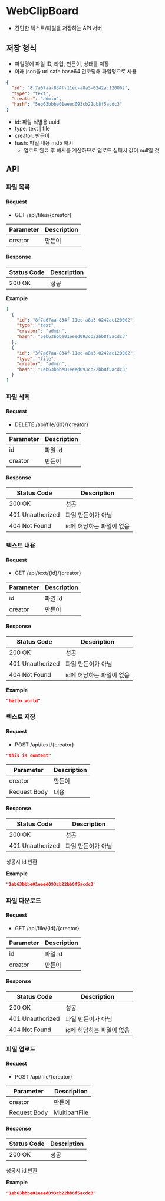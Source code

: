 # WebClipBoard

- 간단한 텍스트/파일을 저장하는 API 서버

## 저장 형식

- 파일명에 파일 ID, 타입, 만든이, 상태를 저장
- 아래 json을 url safe base64 인코딩해 파일명으로 사용

```json
{
  "id": "8f7a67aa-834f-11ec-a8a3-0242ac120002",
  "type": "text",
  "creator": "admin",
  "hash": "5eb63bbbe01eeed093cb22bb8f5acdc3"
}
```

- id: 파일 식별용 uuid
- type: text | file
- creator: 만든이
- hash: 파일 내용 md5 해시
  - 업로드 완료 후 해시를 계산하므로 업로드 실패시 값이 null일 것

## API

### 파일 목록

#### Request

- GET /api/files/{creator}

| Parameter | Description |
| --------- | ----------- |
| creator   | 만든이      |

#### Response

| Status Code | Description |
| ----------- | ----------- |
| 200 OK      | 성공        |

**Example**

```json
[
  {
    "id": "8f7a67aa-834f-11ec-a8a3-0242ac120002",
    "type": "text",
    "creator": "admin",
    "hash": "5eb63bbbe01eeed093cb22bb8f5acdc3"
  },
  {
    "id": "3f7a67aa-834f-11ec-a8a3-0242ac120002",
    "type": "file",
    "creator": "admin",
    "hash": "1eb63bbbe01eeed093cb22bb8f5acdc3"
  }
]
```

### 파일 삭제

#### Request

- DELETE /api/file/{id}/{creator}

| Parameter | Description |
| --------- | ----------- |
| id        | 파일 id     |
| creator   | 만든이      |

#### Response

| Status Code      | Description               |
| ---------------- | ------------------------- |
| 200 OK           | 성공                      |
| 401 Unauthorized | 파일 만든이가 아님        |
| 404 Not Found    | id에 해당하는 파일이 없음 |

### 텍스트 내용

#### Request

- GET /api/text/{id}/{creator}

| Parameter | Description |
| --------- | ----------- |
| id        | 파일 id     |
| creator   | 만든이      |

#### Response

| Status Code      | Description               |
| ---------------- | ------------------------- |
| 200 OK           | 성공                      |
| 401 Unauthorized | 파일 만든이가 아님        |
| 404 Not Found    | id에 해당하는 파일이 없음 |

**Example**

```json
"hello world"
```

### 텍스트 저장

#### Request

- POST /api/text/{creator}

```json
"this is content"
```

| Parameter    | Description |
| ------------ | ----------- |
| creator      | 만든이      |
| Request Body | 내용        |

#### Response

| Status Code      | Description        |
| ---------------- | ------------------ |
| 200 OK           | 성공               |
| 401 Unauthorized | 파일 만든이가 아님 |

성공시 id 반환

**Example**

```json
"1eb63bbbe01eeed093cb22bb8f5acdc3"
```

### 파일 다운로드

#### Request

- GET /api/file/{id}/{creator}

| Parameter | Description |
| --------- | ----------- |
| id        | 파일 id     |
| creator   | 만든이      |

#### Response

| Status Code      | Description               |
| ---------------- | ------------------------- |
| 200 OK           | 성공                      |
| 401 Unauthorized | 파일 만든이가 아님        |
| 404 Not Found    | id에 해당하는 파일이 없음 |

### 파일 업로드

#### Request

- POST /api/file/{creator}

| Parameter    | Description   |
| ------------ | ------------- |
| creator      | 만든이        |
| Request Body | MultipartFile |

#### Response

| Status Code | Description |
| ----------- | ----------- |
| 200 OK      | 성공        |

성공시 id 반환

**Example**

```json
"1eb63bbbe01eeed093cb22bb8f5acdc3"
```
